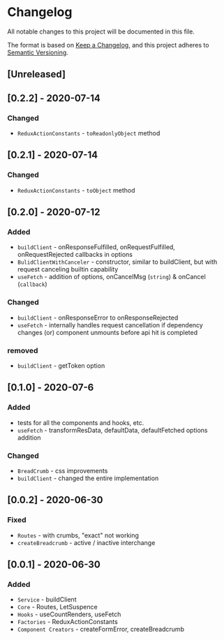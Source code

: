 # Changelog
All notable changes to this project will be documented in this file.

The format is based on [Keep a Changelog](https://keepachangelog.com/en/1.0.0/),
and this project adheres to [Semantic Versioning](https://semver.org/spec/v2.0.0.html).

## [Unreleased]

## [0.2.2] - 2020-07-14
### Changed
- `ReduxActionConstants` - `toReadonlyObject` method

## [0.2.1] - 2020-07-14
### Changed
- `ReduxActionConstants` - `toObject` method

## [0.2.0] - 2020-07-12
### Added
- `buildClient` - onResponseFulfilled, onRequestFulfilled, onRequestRejected callbacks in options
- `BulidClientWithCanceler` - constructor, similar to buildClient, but with request canceling builtin capability 
- `useFetch` - addition of options, onCancelMsg (`string`) & onCancel (`callback`)

### Changed
- `buildClient` - onResponseError to onResponseRejected
- `useFetch` - internally handles request cancellation if dependency changes (or) component unmounts before api hit is completed

### removed
- `buildClient` - getToken option

## [0.1.0] - 2020-07-6
### Added
- tests for all the components and hooks, etc.
- `useFetch` - transformResData, defaultData, defaultFetched options addition

### Changed
- `BreadCrumb` - css improvements
- `buildClient` - changed the entire implementation

## [0.0.2] - 2020-06-30
### Fixed
- `Routes` - with crumbs, "exact" not working
- `createBreadcrumb` - active / inactive interchange

## [0.0.1] - 2020-06-30
### Added
- `Service` - buildClient
- `Core` - Routes, LetSuspence
- `Hooks` - useCountRenders, useFetch
- `Factories` - ReduxActionConstants
- `Component Creators` - createFormError, createBreadcrumb